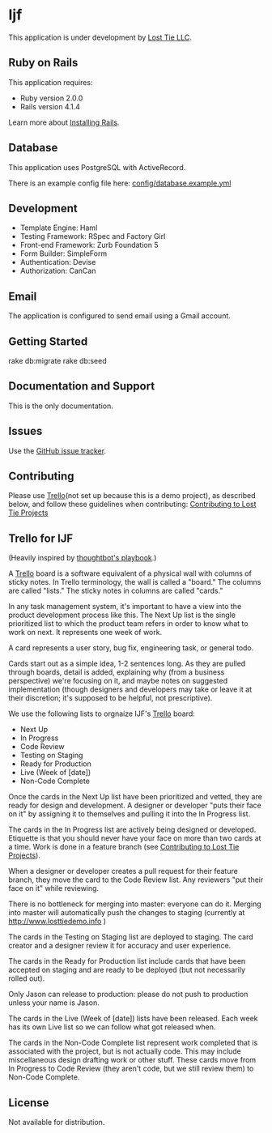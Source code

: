 Ijf
=====

This application is under development by [Lost Tie LLC].

[Lost Tie LLC]: http://www.losttie.com

Ruby on Rails
-----

This application requires:

* Ruby version 2.0.0
* Rails version 4.1.4

Learn more about [Installing Rails].

[Installing Rails]: http://railsapps.github.io/installing-rails.html.

Database
-----

This application uses PostgreSQL with ActiveRecord.

There is an example config file here: [config/database.example.yml](../master/config/database.example.yml)

Development
-----

* Template Engine: Haml
* Testing Framework: RSpec and Factory Girl
* Front-end Framework: Zurb Foundation 5
* Form Builder: SimpleForm
* Authentication: Devise
* Authorization: CanCan

Email
-----

The application is configured to send email using a Gmail account.

Getting Started
-----

rake db:migrate
rake db:seed

Documentation and Support
-----

This is the only documentation.

Issues
-----

Use the [GitHub issue tracker].

[GitHub issue tracker]: https://github.com/ecnalyr/centralized_directory/issues

Contributing
-----

Please use [Trello](not set up because this is a demo project), as described below, and follow these guidelines when contributing: [Contributing to Lost Tie Projects]

[Trello]: #
[Contributing to Lost Tie Projects]: https://github.com/LostTie/handbook/tree/master/contributing_to_projects

Trello for IJF
-----

(Heavily inspired by [thoughtbot's playbook].)

[thoughtbot's playbook]: http://playbook.thoughtbot.com/

A [Trello] board is a software equivalent of a physical wall with columns of sticky notes. In Trello terminology, the wall is called a "board." The columns are called "lists." The sticky notes in columns are called "cards."

In any task management system, it's important to have a view into the product development process like this. The Next Up list is the single prioritized list to which the product team refers in order to know what to work on next. It represents one week of work.

A card represents a user story, bug fix, engineering task, or general todo.

Cards start out as a simple idea, 1-2 sentences long. As they are pulled through boards, detail is added, explaining why (from a business perspective) we're focusing on it, and maybe notes on suggested implementation (though designers and developers may take or leave it at their discretion; it's supposed to be helpful, not prescriptive).

We use the following lists to orgnaize IJF's [Trello] board:

* Next Up
* In Progress
* Code Review
* Testing on Staging
* Ready for Production
* Live (Week of [date])
* Non-Code Complete

Once the cards in the Next Up list have been prioritized and vetted, they are ready for design and development. A designer or developer "puts their face on it" by assigning it to themselves and pulling it into the In Progress list.

The cards in the In Progress list are actively being designed or developed. Etiquette is that you should never have your face on more than two cards at a time. Work is done in a feature branch (see [Contributing to Lost Tie Projects]).

When a designer or developer creates a pull request for their feature branch, they move the card to the Code Review list. Any reviewers "put their face on it" while reviewing.

There is no bottleneck for merging into master: everyone can do it.  Merging into master will automatically push the changes to staging (currently at http://www.losttiedemo.info )

The cards in the Testing on Staging list are deployed to staging. The card creator and a designer review it for accuracy and user experience.

The cards in the Ready for Production list include cards that have been accepted on staging and are ready to be deployed (but not necessarily rolled out).

Only Jason can release to production: please do not push to production unless your name is Jason.

The cards in the Live (Week of [date]) lists have been released. Each week has its own Live list so we can follow what got released when.

The cards in the Non-Code Complete list represent work completed that is associated with the project, but is not actually code.  This may include miscellaneous design drafting work or other stuff.  These cards move from In Progress to Code Review (they aren't code, but we still review them) to Non-Code Complete.

License
-----

Not available for distribution.
